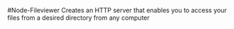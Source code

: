 #Node-Fileviewer
Creates an HTTP server that enables you to access your files from a desired directory from any computer
